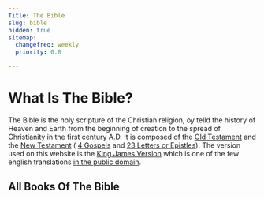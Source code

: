 ```yaml
---
Title: The Bible
slug: bible
hidden: true
sitemap:
  changefreq: weekly
  priority: 0.8

---
```

# What Is The Bible?
The Bible is the holy scripture of the Christian religion, oy telld the history of Heaven and Earth from the beginning of creation to the spread of Christianity in the first century A.D. It is composed of the [Old Testament](/tags/old-testament/) and the [New Testament](/tags/new-testament/) ( [4 Gospels](/tags/gospel/) and [23 Letters or Epistles](/tags/epistle/)). The version used on this website is the [King James Version](https://www.history.com/news/king-james-bible-most-popular) which is one of the few english translations [in the public domain](https://inspiringtips.com/which-bible-versions-are-in-the-public-domain/).

## All Books Of The Bible